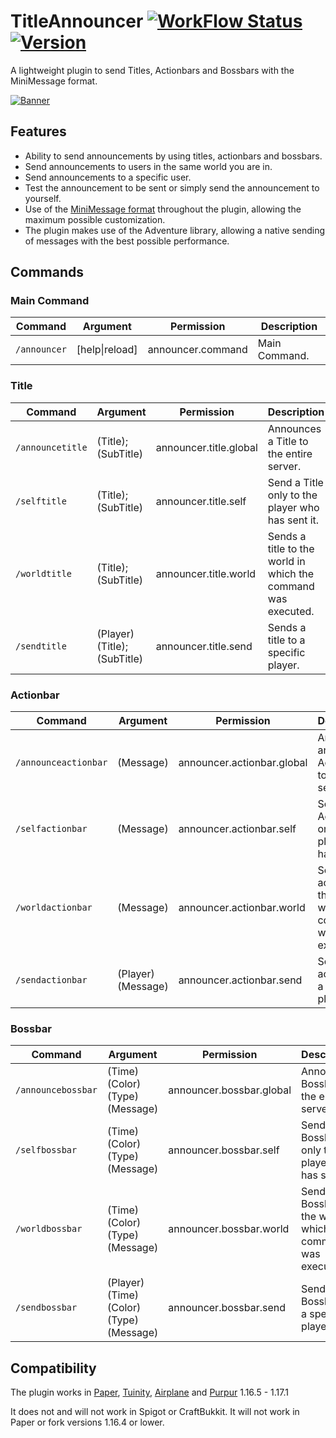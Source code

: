 # TitleAnnouncer [![WorkFlow Status](https://img.shields.io/github/workflow/status/4drian3d/TitleAnnouncer/TitleAnnouncer%20Maven%20Build?&style=flat-square)](https://github.com/4drian3d/TitleAnnouncer/actions/workflows/TitleAnnouncerBuild.yml) [![Version](https://img.shields.io/github/v/release/4drian3d/TitleAnnouncer?color=FFF0&style=flat-square)](https://github.com/4drian3d/TitleAnnouncer/releases)

A lightweight plugin to send Titles, Actionbars and Bossbars with the MiniMessage format.

[![Banner](https://i.imgur.com/iI2QNZ6.jpg)](https://polymart.org/resource/titleannouncer.1350)


## Features
- Ability to send announcements by using titles, actionbars and bossbars.
- Send announcements to users in the same world you are in.
- Send announcements to a specific user.
- Test the announcement to be sent or simply send the announcement to yourself.
- Use of the [MiniMessage format](https://docs.adventure.kyori.net/minimessage.html#format) throughout the plugin, allowing the maximum possible customization.
- The plugin makes use of the Adventure library, allowing a native sending of messages with the best possible performance.


## Commands

### Main Command

<table>
    <thead>
    <tr>
        <th>Command</th>
        <th>Argument</th>
        <th>Permission</th>
        <th>Description</th>
    </tr>
    </thead>
    <tbody>
        <tr>
            <td><code>/announcer</code></td>
            <td>[help|reload]</td>
            <td>announcer.command</td>
            <td>Main Command.</td>
        </tr>
    </tbody>
</table>

### Title
<table>
    <thead>
    <tr>
        <th>Command</th>
        <th>Argument</th>
        <th>Permission</th>
        <th>Description</th>
    </tr>    
    </thead>
    <tbody>
        <tr>
            <td><code>/announcetitle</code></td>
            <td>(Title); (SubTitle)</td>
            <td>announcer.title.global</td>
            <td>Announces a Title to the entire server.</td>
        </tr>
        <tr>
            <td><code>/selftitle</code></td>
            <td>(Title); (SubTitle)</td>
            <td>announcer.title.self</td>
            <td>Send a Title only to the player who has sent it.</td>
        </tr>
        <tr>
            <td><code>/worldtitle</code></td>
            <td>(Title); (SubTitle)</td>
            <td>announcer.title.world</td>
            <td>Sends a title to the world in which the command was executed.</td>
        </tr>
        <tr>
            <td><code>/sendtitle</code></td>
            <td>(Player) (Title); (SubTitle)</td>
            <td>announcer.title.send</td>
            <td>Sends a title to a specific player.</td>
        </tr>
    </tbody>
</table>


### Actionbar
<table>
    <thead>
    <tr>
        <th>Command</th>
        <th>Argument</th>
        <th>Permission</th>
        <th>Description</th>
    </tr>    
    </thead>
    <tbody>
        <tr>
            <td><code>/announceactionbar</code></td>
            <td>(Message)</td>
            <td>announcer.actionbar.global</td>
            <td>Announce an Actionbar to the entire server.</td>
        </tr>
        <tr>
            <td><code>/selfactionbar</code></td>
            <td>(Message)</td>
            <td>announcer.actionbar.self</td>
            <td>Send an ActionBar only to the player who has sent it.</td>
        </tr>
        <tr>
            <td><code>/worldactionbar</code></td>
            <td>(Message)</td>
            <td>announcer.actionbar.world</td>
            <td>Sends an actionbar to the world in which the command was executed.</td>
        </tr>
        <tr>
            <td><code>/sendactionbar</code></td>
            <td>(Player) (Message)</td>
            <td>announcer.actionbar.send</td>
            <td>Sends an actionbar to a specific player.</td>
        </tr>
    </tbody>
</table>

### Bossbar
<table>
    <thead>
    <tr>
        <th>Command</th>
        <th>Argument</th>
        <th>Permission</th>
        <th>Description</th>
    </tr>    
    </thead>
    <tbody>
        <tr>
            <td><code>/announcebossbar</code></td>
            <td>(Time) (Color) (Type) (Message)</td>
            <td>announcer.bossbar.global</td>
            <td>Announce a Bossbar to the entire server.</td>
        </tr>
        <tr>
            <td><code>/selfbossbar</code></td>
            <td>(Time) (Color) (Type) (Message)</td>
            <td>announcer.bossbar.self</td>
            <td>Send a Bossbar only to the player who has sent it.</td>
        </tr>
        <tr>
            <td><code>/worldbossbar</code></td>
            <td>(Time) (Color) (Type) (Message)</td>
            <td>announcer.bossbar.world</td>
            <td>Sends a Bossbar to the world in which the command was executed.</td>
        </tr>
        <tr>
            <td><code>/sendbossbar</code></td>
            <td>(Player) (Time) (Color) (Type) (Message)</td>
            <td>announcer.bossbar.send</td>
            <td>Sends an Bossbar to a specific player.</td>
        </tr>
    </tbody>
</table>


## Compatibility
The plugin works in [Paper](https://papermc.io/), [Tuinity](https://github.com/Tuinity/Tuinity), [Airplane](https://github.com/TECHNOVE/Airplane) and [Purpur](https://purpur.pl3x.net/) 1.16.5 - 1.17.1

It does not and will not work in Spigot or CraftBukkit. It will not work in Paper or fork versions 1.16.4 or lower.
